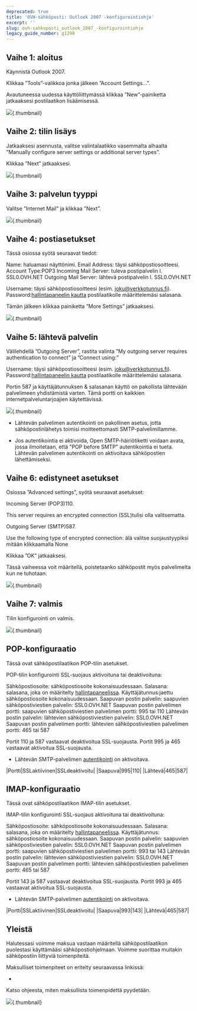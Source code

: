 ```yaml
---
deprecated: true
title: 'OVH-sähköposti: Outlook 2007 -konfigurointiohje'
excerpt: ''
slug: ovh-sahkoposti_outlook_2007_-konfigurointiohje
legacy_guide_number: g1298
---
```



## Vaihe 1: aloitus
Käynnistä Outlook 2007.

Klikkaa  ”Tools”-valikkoa jonka jälkeen ”Account Settings...”.

Avautuneessa uudessa käyttöliittymässä klikkaa ”New”-painiketta jatkaaksesi postilaatikon lisäämisessä.

![](images/img_1238.jpg){.thumbnail}


## Vaihe 2: tilin lisäys
Jatkaaksesi asennusta, valitse valintalaatikko vasemmalta alhaalta ”Manually configure server settings or additional server types”.

Klikkaa ”Next” jatkaaksesi.

![](images/img_1239.jpg){.thumbnail}


## Vaihe 3: palvelun tyyppi
Valitse ”Internet Mail” ja klikkaa ”Next”.

![](images/img_1240.jpg){.thumbnail}


## Vaihe 4: postiasetukset
Tässä osiossa syötä seuraavat tiedot:

Name: haluamasi näyttönimi.
Email Address: täysi sähköpostiosoitteesi.
Account Type:POP3
Incoming Mail Server: tuleva postipalvelin l. SSL0.OVH.NET
Outgoing Mail Server: lähtevä postipalvelin l. SSL0.OVH.NET

Username: täysi sähköpostiosoitteesi (esim. joku@verkkotunnus.fi).
Password:[hallintapaneelin kautta](https://www.ovh-hosting.fi/managerv3/) postilaatikolle määrittelemäsi salasana.

Tämän jälkeen klikkaa painiketta ”More Settings” jatkaaksesi.

![](images/img_1241.jpg){.thumbnail}


## Vaihe 5: lähtevä palvelin
Välilehdellä ”Outgoing Server”, rastita valinta ”My outgoing server requires authentication to connect” ja ”Connect using:”

Username: täysi sähköpostiosoitteesi (esim. joku@verkkotunnus.fi).
Password:[hallintapaneelin kautta](https://www.ovh-hosting.fi/managerv3/) postilaatikolle määrittelemäsi salasana.

Portin 587 ja käyttäjätunnuksen & salasanan käyttö on pakollista lähtevään palvelimeen yhdistämistä varten. Tämä portti on kaikkien internetpalveluntarjoajien käytettävissä.

![](images/img_1242.jpg){.thumbnail}

- Lähtevän palvelimen autentikointi on pakollinen asetus, jotta sähköpostinlähetys toimisi moitteettomasti SMTP-palvelimillamme.

- Jos autentikointia ei aktivoida, Open SMTP-häiriötiketti voidaan avata, jossa ilmoitetaan, että "POP before SMTP" autentikointia ei tueta. Lähtevän palvelimen autentikointi on aktivoitava sähköpostien lähettämiseksi.




## Vaihe 6: edistyneet asetukset
Osiossa ”Advanced settings”, syötä seuraavat asetukset:

Incoming Server (POP3)110.

This server requires an encrypted connection (SSL)tulisi olla valitsematta.

Outgoing Server (SMTP)587.

Use the following type of encrypted connection: älä valitse suojaustyypiksi mitään klikkaamalla None

Klikkaa ”OK” jatkaaksesi.

Tässä vaiheessa voit määritellä, poistetaanko sähköpostit myös palvelimelta kun ne tuhotaan.

![](images/img_1243.jpg){.thumbnail}


## Vaihe 7: valmis
Tilin konfigurointi on valmis.

![](images/img_1244.jpg){.thumbnail}


## POP-konfiguraatio
Tässä ovat sähköpostilaatikon POP-tilin asetukset.

POP-tilin konfigurointi SSL-suojaus aktivoituna tai deaktivoituna: 

Sähköpostiosoite: sähköpostiosoite kokonaisuudessaan.
Salasana: salasana, joka on määritelty [hallintapaneelissa](https://www.ovh.com/managerv3/).
Käyttäjätunnus:jaettu sähköpostiosoite kokonaisuudessaan.
Saapuvan postin palvelin: saapuvien sähköpostiviestien palvelin: SSL0.OVH.NET
Saapuvan postin palvelimen portti: saapuvien sähköpostiviestien palvelimen portti: 995 tai 110
Lähtevän postin palvelin: lähtevien sähköpostiviestien palvelin: SSL0.OVH.NET
Saapuvan postin palvelimen portti: lähtevien sähköpostiviestien palvelimen portti: 465 tai 587

Portit 110 ja 587 vastaavat deaktivoitua SSL-suojausta.
Portit 995 ja 465 vastaavat  aktivoitua SSL-suojausta.


- Lähtevän SMTP-palvelimen [autentikointi](#configuration_manuelle_partie_5_serveur_sortant) on aktivoitava.


|Portti|SSLaktiivinen|SSLdeaktivoitu|
|Saapuva|995|110|
|Lähtevä|465|587|




## IMAP-konfiguraatio
Tässä ovat sähköpostilaatikon IMAP-tilin asetukset.

IMAP-tilin konfigurointi SSL-suojaus aktivoituna tai deaktivoituna: 

Sähköpostiosoite: sähköpostiosoite kokonaisuudessaan.
Salasana: salasana, joka on määritelty [hallintapaneelissa](https://www.ovh.com/managerv3/).
Käyttäjätunnus: sähköpostiosoite kokonaisuudessaan.
Saapuvan postin palvelin: saapuvien sähköpostiviestien palvelin: SSL0.OVH.NET
Saapuvan postin palvelimen portti: saapuvien sähköpostiviestien palvelimen portti: 993 tai 143
Lähtevän postin palvelin: lähtevien sähköpostiviestien palvelin: SSL0.OVH.NET
Saapuvan postin palvelimen portti: lähtevien sähköpostiviestien palvelimen portti: 465 tai 587

Portit 143 ja 587 vastaavat deaktivoitua SSL-suojausta.
Portit 993 ja 465 vastaavat  aktivoitua SSL-suojausta.


- Lähtevän SMTP-palvelimen [autentikointi](#configuration_manuelle_partie_5_serveur_sortant) on aktivoitava.


|Portti|SSLaktiivinen|SSLdeaktivoitu|
|Saapuva|993|143|
|Lähtevä|465|587|




## Yleistä
Halutessasi voimme maksua vastaan määritellä sähköpostilaatikon puolestasi käyttämääsi sähköpostiohjelmaan. Voimme suorittaa muitakin sähköpostiin liittyviä toimenpiteitä.

Maksulliset toimenpiteet on eritelty seuraavassa linkissä:


- []({legacy}1683)


Katso ohjeesta, miten maksullista toimenpidettä pyydetään.

![](images/img_2502.jpg){.thumbnail}

